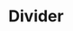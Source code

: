---
layout: pattern.njk
tags: 
    - lean_fr
    - lean_basics_fr
    - page
key: divider-lean_fr
title: Divider
parent: basics-lean_fr
image: lean/overview/divider.webp
keywords: divider, space, abstand, weissraum
order: 20
availablelanguages: 
    - de
    - en
---